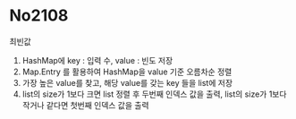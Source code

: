 # No2108

최빈값
1. HashMap에 key : 입력 수, value : 빈도 저장
2. Map.Entry 를 활용하여 HashMap을 value 기준 오름차순 정렬
3. 가장 높은 value를 찾고, 해당 value를 갖는 key 들을 list에 저장 
4. list의 size가 1보다 크면 list 정렬 후 두번째 인덱스 값을 출력, list의 size가 1보다 작거나 같다면 첫번째 인덱스 값을 출력
